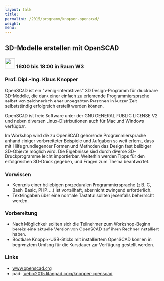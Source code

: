 ```yaml
---
layout: talk
title:
permalink: /2015/programm/knopper-openscad/
weight: 
menu:
---
```

## 3D-Modelle&nbsp;erstellen&nbsp;mit&nbsp;OpenSCAD

### <img height = "32" src="../../images/workshop.svg"> 16:00 bis 18:00 in Raum W3

### Prof.&nbsp;Dipl.-Ing.&nbsp;Klaus&nbsp;Knopper

OpenSCAD ist ein "wenig-interaktives" 3D Design-Programm für druckbare 3D-Modelle, die dank einer einfach zu erlernende Programmiersprache selbst von zeichnerisch eher unbegabten Personen in kurzer Zeit selbstständig erfolgreich erstellt werden können.
 
OpenSCAD ist freie Software unter der GNU GENERAL PUBLIC LICENSE V2 und neben diversen Linux-Distributionen auch für Mac und Windows verfügbar.

Im Workshop wird die zu OpenSCAD gehörende Programmiersprache anhand einiger vorbereiteter Beispiele und Aufgaben so weit erlernt, dass mit Hilfe grundlegender Formen und Methoden das Design fast belibiger 3D-Objekte möglich wird. Die Ergebnisse sind durch diverse 3D-Druckprogramme leicht importierbar. Weiterhin werden Tipps für den erfolgreichen 3D-Druck gegeben, und Fragen zum Thema beantwortet.

### Vorwissen

- Kenntnis einer beliebigen prozeduralen Programmiersprache (z.B. C, Bash, Basic, PHP, ...) ist vorteilhaft, aber nicht zwingend erforderlich.
- Texteingaben über eine normale Tastatur sollten jedenfalls beherrscht werden.

### Vorbereitung

- Nach Möglichkeit sollten sich die Teilnehmer zum Workshop-Beginn bereits eine aktuelle Version von OpenSCAD auf ihren Rechner installiert haben.
- Bootbare Knoppix-USB-Sticks mit installiertem OpenSCAD können in begrenztem Umfang für die Kursdauer zur Verfügung gestellt werden.

### Links

- <a href="http://www.openscad.org/" target="_blank">www.openscad.org</a> 
- pad: <a href="https://tuebix2015.titanpad.com/knopper-openscad" target="_blank">tuebix2015.titanpad.com/knopper-openscad</a>
